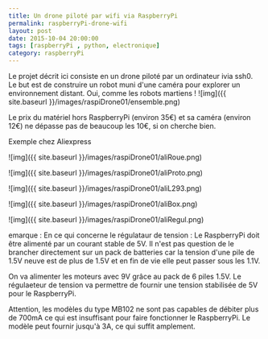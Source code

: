 ```yaml
---
title: Un drone piloté par wifi via RaspberryPi
permalink: raspberryPi-drone-wifi 
layout: post
date: 2015-10-04 20:00:00
tags: [raspberryPi , python, electronique]
category: raspberryPi
---
```


Le projet décrit ici consiste en un drone piloté par un ordinateur ivia ssh0.
Le but est de construire un robot muni d'une caméra pour explorer
un environnement distant. Oui, comme les robots martiens !
![img]({{ site.baseurl }}/images/raspiDrone01/ensemble.png)


Le prix du matériel hors RaspberryPi (environ 35€) et sa caméra (environ 12€)
ne dépasse pas de beaucoup les 10€, si on cherche bien.

Exemple chez Aliexpress 

![img]({{ site.baseurl }}/images/raspiDrone01/aliRoue.png)

![img]({{ site.baseurl }}/images/raspiDrone01/aliProto.png)

![img]({{ site.baseurl }}/images/raspiDrone01/aliL293.png)

![img]({{ site.baseurl }}/images/raspiDrone01/aliBox.png)

![img]({{ site.baseurl }}/images/raspiDrone01/aliRegul.png)

emarque :
En ce qui concerne le régulataur de tension : 
Le RaspberryPi doit être alimenté par un courant stable de 5V.
Il n'est pas question de le brancher directement sur un pack de batteries
car la tension d'une pile de 1.5V neuve est de plus de 1.5V et en fin de vie
elle peut passer sous les 1.1V.

On va alimenter les moteurs avec 9V grâce au pack de
6 piles 1.5V. Le régulaeteur de tension va permettre de
fournir une tension stabilisée de 5V pour le RaspberryPi. 

Attention, les modèles du type MB102
ne sont pas capables de débiter plus de 700mA ce qui est insuffisant pour
faire fonctionner le RaspberryPi.
Le modèle peut fournir jusqu'à 3A, ce qui suffit amplement.




